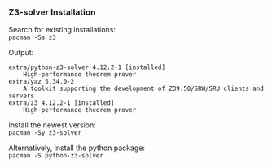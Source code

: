 ### Z3-solver Installation

Search for existing installations:<br>
`pacman -Ss z3`

Output:<br>
```
extra/python-z3-solver 4.12.2-1 [installed]
    High-performance theorem prover
extra/yaz 5.34.0-2
    A toolkit supporting the development of Z39.50/SRW/SRU clients and servers
extra/z3 4.12.2-1 [installed]
    High-performance theorem prover
```

Install the newest version:<br>
`pacman -Sy z3-solver`

Alternatively, install the python package:<br>
`pacman -S python-z3-solver`

